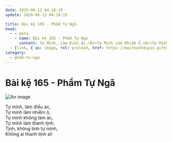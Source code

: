 ```yaml
---
date: 2020-06-12 04:10:19
update: 2020-06-12 04:10:19

title: Bài kệ 165 - Phẩm Tự Ngã
head:
  - - meta
    - name: Bài kệ 165 - Phẩm Tự Ngã
      content: Tự Mình, Làm Điều Ác,<Br>Tự Mình Làm Nhiễm Ô,<Br>Tự Mình Không Làm Ác,<Br>Tự Mình Làm Thanh Tịnh.<Br>Tịnh, Không Tịnh Tự Mình,<Br>Không Ai Thanh Tịnh Ai!<Br>
  - [link, { as: image, rel: preload, href: https://maithanhduyan.github.io/kinh-phap-cu/img/pham-tu-nga/pham-tu-nga-165.jpg }]
category:
  - pham-tu-nga
---
```


# Bài kệ 165 - Phẩm Tự Ngã

![An image](/img/pham-tu-nga/pham-tu-nga-165.jpg)

Tự mình, làm điều ác,<br>Tự mình làm nhiễm ô,<br>Tự mình không làm ác,<br>Tự mình làm thanh tịnh.<br>Tịnh, không tịnh tự mình,<br>Không ai thanh tịnh ai!<br>
